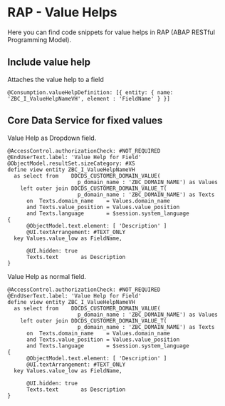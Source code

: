 # RAP - Value Helps

Here you can find code snippets for value helps in RAP (ABAP RESTful Programming Model).

## Include value help

Attaches the value help to a field

```ABAP
@Consumption.valueHelpDefinition: [{ entity: { name: 'ZBC_I_ValueHelpNameVH', element : 'FieldName' } }]
```

## Core Data Service for fixed values

Value Help as Dropdown field.

```ABAP
@AccessControl.authorizationCheck: #NOT_REQUIRED
@EndUserText.label: 'Value Help for Field'
@ObjectModel.resultSet.sizeCategory: #XS
define view entity ZBC_I_ValueHelpNameVH
  as select from    DDCDS_CUSTOMER_DOMAIN_VALUE(
                      p_domain_name : 'ZBC_DOMAIN_NAME') as Values
    left outer join DDCDS_CUSTOMER_DOMAIN_VALUE_T(
                      p_domain_name : 'ZBC_DOMAIN_NAME') as Texts
      on  Texts.domain_name    = Values.domain_name
      and Texts.value_position = Values.value_position
      and Texts.language       = $session.system_language
{
      @ObjectModel.text.element: [ 'Description' ]
      @UI.textArrangement: #TEXT_ONLY
  key Values.value_low as FieldName,

      @UI.hidden: true
      Texts.text       as Description
}
```

Value Help as normal field.

```ABAP
@AccessControl.authorizationCheck: #NOT_REQUIRED
@EndUserText.label: 'Value Help for Field'
define view entity ZBC_I_ValueHelpNameVH
  as select from    DDCDS_CUSTOMER_DOMAIN_VALUE(
                      p_domain_name : 'ZBC_DOMAIN_NAME') as Values
    left outer join DDCDS_CUSTOMER_DOMAIN_VALUE_T(
                      p_domain_name : 'ZBC_DOMAIN_NAME') as Texts
      on  Texts.domain_name    = Values.domain_name
      and Texts.value_position = Values.value_position
      and Texts.language       = $session.system_language
{
      @ObjectModel.text.element: [ 'Description' ]
      @UI.textArrangement: #TEXT_ONLY
  key Values.value_low as FieldName,

      @UI.hidden: true
      Texts.text       as Description
}
```